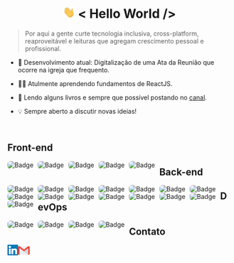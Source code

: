 # <div align="center"><img src="https://github.com/SatYu26/SatYu26/blob/master/Assets/Hi.gif" width="27px" height="27px"> < Hello World /></div>  
  

> Por aqui a gente curte tecnologia inclusiva, cross-platform, reaproveitável e leituras que agregam crescimento pessoal e profissional. 
  

- 🤖 Desenvolvimento atual: Digitalização de uma Ata da Reunião que ocorre na igreja que frequento.  
  

- 🧑‍💻 Atulmente aprendendo fundamentos de ReactJS.  
  

- 🧠 Lendo alguns livros e sempre que possível postando no [canal](https://www.youtube.com/@leiturarelevante).  
  

- 💡 Sempre aberto a discutir novas ideias!  

<br/>  

## Front-end
<div>
<img alt="Badge" style="float: left; margin-right: 10px; border-radius: 6px;" src="https://img.shields.io/badge/React-2CA5E0?style=for-the-badge&logo=react&logoColor=white"/>
<img alt="Badge" style="float: left; margin-right: 10px; border-radius: 6px;" src="https://img.shields.io/badge/HTML5-E34F26?style=for-the-badge&logo=html5&logoColor=white"/>
<img alt="Badge" style="float: left; margin-right: 10px; border-radius: 6px;" src="https://img.shields.io/badge/CSS3-1572B6?style=for-the-badge&logo=css3&logoColor=white"/>
<img alt="Badge" style="float: left; margin-right: 10px; border-radius: 6px;" src="https://img.shields.io/badge/JavaScript-323330?style=for-the-badge&logo=javascript&logoColor=F7DF1E"/>
<img alt="Badge" style="float: left; margin-right: 10px; border-radius: 6px;" src="https://img.shields.io/badge/Bootstrap-563D7C?style=for-the-badge&logo=bootstrap&logoColor=white"/>
</div>

## Back-end
<div>
<img alt="Badge"  src="https://img.shields.io/badge/Node.js-339933?style=for-the-badge&logo=nodedotjs&logoColor=white" style="float: left; margin-right: 10px; border-radius: 6px; background-color: #ffff"/>
<img alt="Badge" style="float: left; margin-right: 10px; border-radius: 6px;" src="https://img.shields.io/badge/TypeScript-007ACC?style=for-the-badge&logo=typescript&logoColor=white"/>
<img alt="Badge" style="float: left; margin-right: 10px; border-radius: 6px;" src="https://img.shields.io/badge/Express.js-000000?style=for-the-badge&logo=express&logoColor=white"/>
<img alt="Badge" style="float: left; margin-right: 10px; border-radius: 6px;" src="https://img.shields.io/badge/C%23-239120?style=for-the-badge&logo=c-sharp&logoColor=white"/>
<img alt="Badge" style="float: left; margin-right: 10px; border-radius: 6px;" src="https://img.shields.io/badge/nestjs-E0234E?style=for-the-badge&logo=nestjs&logoColor=white"/>
<img alt="Badge" style="float: left; margin-right: 10px; border-radius: 6px;" src="https://img.shields.io/badge/Docker-2CA5E0?style=for-the-badge&logo=docker&logoColor=white"/>
<img alt="Badge" style="float: left; margin-right: 10px; border-radius: 6px;" src="https://img.shields.io/badge/MongoDB-4EA94B?style=for-the-badge&logo=mongodb&logoColor=white"/>
<img alt="Badge" style="float: left; margin-right: 10px; border-radius: 6px;" src="https://img.shields.io/badge/PostgreSQL-316192?style=for-the-badge&logo=postgresql&logoColor=white"/>
<img alt="Badge" style="float: left; margin-right: 10px; border-radius: 6px;" src="https://img.shields.io/badge/Microsoft%20SQL%20Server-CC2927?style=for-the-badge&logo=microsoft%20sql%20server&logoColor=white"/>
<img alt="Badge" style="float: left; margin-right: 10px; border-radius: 6px;" src="https://img.shields.io/badge/GIT-E44C30?style=for-the-badge&logo=git&logoColor=white"/>
<img alt="Badge" style="float: left; margin-right: 10px; border-radius: 6px;" src="https://img.shields.io/badge/redis-%23DD0031.svg?&style=for-the-badge&logo=redis&logoColor=white"/>
<img alt="Badge" style="float: left; margin-right: 10px; border-radius: 6px;" src="https://img.shields.io/badge/rabbitmq-%23FF6600.svg?&style=for-the-badge&logo=rabbitmq&logoColor=white"/>
<img alt="Badge" style="float: left; margin-right: 10px; border-radius: 6px;" src="https://img.shields.io/badge/GraphQl-E10098?style=for-the-badge&logo=graphql&logoColor=white"/>
<img alt="Badge" style="float: left; margin-right: 10px; border-radius: 6px;" src="https://img.shields.io/badge/Prisma-3982CE?style=for-the-badge&logo=Prisma&logoColor=white"/>
<img alt="Badge" style="float: left; margin-right: 10px; border-radius: 6px;" src="https://img.shields.io/badge/Jest-C21325?style=for-the-badge&logo=jest&logoColor=white"/>
</div>

## DevOps
<div>
<img alt="Badge" style="float: left; margin-right: 10px; border-radius: 6px;" src="https://img.shields.io/badge/Amazon_AWS-FF9900?style=for-the-badge&logo=amazonaws&logoColor=white"/>
<img alt="Badge" style="float: left; margin-right: 10px; border-radius: 6px;" src="https://img.shields.io/badge/Linux-FCC624?style=for-the-badge&logo=linux&logoColor=black"/>
<img alt="Badge" style="float: left; margin-right: 10px; border-radius: 6px;" src="https://img.shields.io/badge/GNU%20Bash-4EAA25?style=for-the-badge&logo=GNU%20Bash&logoColor=white"/>
<img alt="Badge" style="float: left; margin-right: 10px; border-radius: 6px;" src="https://img.shields.io/badge/GitLab-330F63?style=for-the-badge&logo=gitlab&logoColor=white"/>
</div>


## Contato

  <a href="https://www.linkedin.com/in/vitorroliveiraa/">
    <img align="left" alt="Satyam Goyal | Linkedin" width="24px" src="https://github.com/SatYu26/SatYu26/blob/master/Assets/Linkedin.svg" />
  </a> &nbsp;&nbsp;
  
  <a href="mailto:avtech.contato@gmail.com">
    <img align="left" alt="Satyam Goyal | Gmail" width="26px" src="https://github.com/SatYu26/SatYu26/blob/master/Assets/Gmail.svg" />
  </a>
